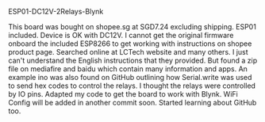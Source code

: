ESP01-DC12V-2Relays-Blynk

This board was bought on shopee.sg at SGD7.24 excluding shipping. ESP01 included.
Device is OK with DC12V.
I cannot get the original firmware onboard the included ESP8266 to get working with instructions on shopee product page.
Searched online at LCTech website and many others.
I just can't understand the English instructions that they provided.
But found a zip file on mediafire and baidu which contain many information and apps.
An example ino was also found on GitHub outlining how Serial.write was used to send hex codes to control the relays.
I thought the relays were controlled by IO pins.
Adapted my code to get the board to work with Blynk. WiFi Config will be added in another commit soon.
Started learning about GitHub too.
